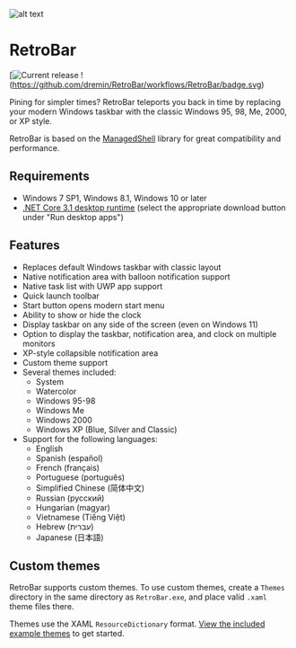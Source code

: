 ﻿![alt text](https://raw.githubusercontent.com/dremin/retrobar/master/retrobar-preview.png "RetroBar")

# RetroBar
[![Current release](https://github.com/Rahib777-7/RetroBar/tags) !(https://github.com/dremin/RetroBar/workflows/RetroBar/badge.svg)

Pining for simpler times? RetroBar teleports you back in time by replacing your modern Windows taskbar with the classic Windows 95, 98, Me, 2000, or XP style.

RetroBar is based on the [ManagedShell](https://github.com/cairoshell/ManagedShell) library for great compatibility and performance.

## Requirements
- Windows 7 SP1, Windows 8.1, Windows 10 or later
- [.NET Core 3.1 desktop runtime](https://dotnet.microsoft.com/download/dotnet/3.1/runtime) (select the appropriate download button under "Run desktop apps")

## Features
- Replaces default Windows taskbar with classic layout
- Native notification area with balloon notification support
- Native task list with UWP app support
- Quick launch toolbar
- Start button opens modern start menu
- Ability to show or hide the clock
- Display taskbar on any side of the screen (even on Windows 11)
- Option to display the taskbar, notification area, and clock on multiple monitors
- XP-style collapsible notification area
- Custom theme support
- Several themes included:
  - System
  - Watercolor
  - Windows 95-98
  - Windows Me
  - Windows 2000
  - Windows XP (Blue, Silver and Classic)
- Support for the following languages:
  - English
  - Spanish (español)
  - French (français)
  - Portuguese (português)
  - Simplified Chinese (简体中文)
  - Russian (русский)
  - Hungarian (magyar)
  - Vietnamese (Tiếng Việt)
  - Hebrew (עברית)
  - Japanese (日本語)

## Custom themes
RetroBar supports custom themes. To use custom themes, create a `Themes` directory in the same directory as `RetroBar.exe`, and place valid `.xaml` theme files there.

Themes use the XAML `ResourceDictionary` format. [View the included example themes](https://github.com/dremin/RetroBar/tree/master/RetroBar/Themes) to get started.
